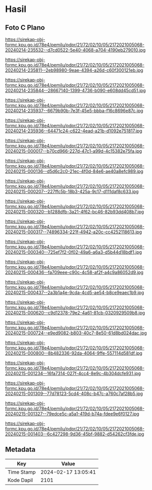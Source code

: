 # Hasil

## Foto C Plano

https://sirekap-obj-formc.kpu.go.id/78e4/pemilu/pdpr/21/72/02/10/05/2172021005068-20240214-235532--d7cd0522-5e40-4068-a704-4190eb279010.jpg

https://sirekap-obj-formc.kpu.go.id/78e4/pemilu/pdpr/21/72/02/10/05/2172021005068-20240214-235811--2eb98980-9eae-4394-a26d-c60f300121eb.jpg

https://sirekap-obj-formc.kpu.go.id/78e4/pemilu/pdpr/21/72/02/10/05/2172021005068-20240214-235844--28667140-1399-4736-b090-e608dd45cd51.jpg

https://sirekap-obj-formc.kpu.go.id/78e4/pemilu/pdpr/21/72/02/10/05/2172021005068-20240214-235937--6679b90b-7e3f-45e5-bbba-f16c8696e87c.jpg

https://sirekap-obj-formc.kpu.go.id/78e4/pemilu/pdpr/21/72/02/10/05/2172021005068-20240214-235936--64471c24-c622-4ead-a21b-d1092e751817.jpg

https://sirekap-obj-formc.kpu.go.id/78e4/pemilu/pdpr/21/72/02/10/05/2172021005068-20240215-000017--b70cd966-227d-47c1-a99d-4c15382e75fa.jpg

https://sirekap-obj-formc.kpu.go.id/78e4/pemilu/pdpr/21/72/02/10/05/2172021005068-20240215-000136--d5d6c2c0-21ec-4f0d-84e6-ae40a8efc989.jpg

https://sirekap-obj-formc.kpu.go.id/78e4/pemilu/pdpr/21/72/02/10/05/2172021005068-20240215-000207--227ffc5b-18b3-425a-9c17-d111daf8c633.jpg

https://sirekap-obj-formc.kpu.go.id/78e4/pemilu/pdpr/21/72/02/10/05/2172021005068-20240215-000320--b1288dfb-3a21-4f62-bc46-82b93dd408b7.jpg

https://sirekap-obj-formc.kpu.go.id/78e4/pemilu/pdpr/21/72/02/10/05/2172021005068-20240215-000317--74896334-221f-4942-a20c-cc4252118613.jpg

https://sirekap-obj-formc.kpu.go.id/78e4/pemilu/pdpr/21/72/02/10/05/2172021005068-20240215-000340--725ef7f2-0f02-49a6-a6a3-d5b44d18bdf1.jpg

https://sirekap-obj-formc.kpu.go.id/78e4/pemilu/pdpr/21/72/02/10/05/2172021005068-20240215-000436--fa709eee-c90c-4c58-af2f-a4c9a86052d9.jpg

https://sirekap-obj-formc.kpu.go.id/78e4/pemilu/pdpr/21/72/02/10/05/2172021005068-20240215-000437--2a3b1a4e-9cda-4cd5-ae54-b8ce9eaec1b9.jpg

https://sirekap-obj-formc.kpu.go.id/78e4/pemilu/pdpr/21/72/02/10/05/2172021005068-20240215-000620--c9d12378-79e2-4a61-81cb-0320929509b8.jpg

https://sirekap-obj-formc.kpu.go.id/78e4/pemilu/pdpr/21/72/02/10/05/2172021005068-20240215-000724--e9ed9082-b803-40c7-8e50-61d8bd024dac.jpg

https://sirekap-obj-formc.kpu.go.id/78e4/pemilu/pdpr/21/72/02/10/05/2172021005068-20240215-000800--8b482336-92da-4064-9ffe-557114d581df.jpg

https://sirekap-obj-formc.kpu.go.id/78e4/pemilu/pdpr/21/72/02/10/05/2172021005068-20240215-001234--16fa7314-027f-4cc4-8e9c-4b304dcfe931.jpg

https://sirekap-obj-formc.kpu.go.id/78e4/pemilu/pdpr/21/72/02/10/05/2172021005068-20240215-001309--77d78123-5cd4-408c-b47c-a760c7af28b5.jpg

https://sirekap-obj-formc.kpu.go.id/78e4/pemilu/pdpr/21/72/02/10/05/2172021005068-20240215-001327--79edce5c-a5a1-419d-b74a-fdee9e6f0127.jpg

https://sirekap-obj-formc.kpu.go.id/78e4/pemilu/pdpr/21/72/02/10/05/2172021005068-20240215-001403--6c427298-9d36-45bf-9882-d54262cf3fde.jpg


## Metadata

| Key        | Value               |
| ---------- | ------------------- |
| Time Stamp | 2024-02-17 13:05:41 |
| Kode Dapil | 2101                |



